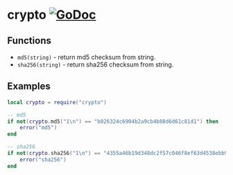 # crypto [![GoDoc](https://godoc.org/github.com/venerasf/go-lua-libs/crypto?status.svg)](https://godoc.org/github.com/venerasf/go-lua-libs/crypto)

## Functions
- `md5(string)` - return md5 checksum from string.
- `sha256(string)` - return sha256 checksum from string.

## Examples

```lua
local crypto = require("crypto")

-- md5
if not(crypto.md5("1\n") == "b026324c6904b2a9cb4b88d6d61c81d1") then
    error("md5")
end

-- sha256
if not(crypto.sha256("1\n") == "4355a46b19d348dc2f57c046f8ef63d4538ebb936000f3c9ee954a27460dd865") then
    error("sha256")
end
```

